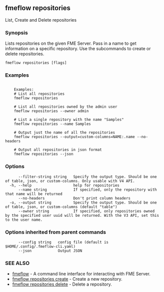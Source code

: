 ## fmeflow repositories

List, Create and Delete repositories

### Synopsis

Lists repositories on the given FME Server. Pass in a name to get information on a specific repository. Use the subcommands to create or delete repositories.

```
fmeflow repositories [flags]
```

### Examples

```

	Examples:
	# List all repositories
	fmeflow repositories
	
	# List all repositories owned by the admin user
	fmeflow repositories --owner admin
	
	# List a single repository with the name "Samples"
	fmeflow repositories --name Samples
	
	# Output just the name of all the repositories
	fmeflow repositories --output=custom-columns=NAME:.name --no-headers
	
	# Output all repositories in json format
	fmeflow repositories --json
```

### Options

```
      --filter-string string   Specify the output type. Should be one of table, json, or custom-columns. Only usable with V4 API.
  -h, --help                   help for repositories
      --name string            If specified, only the repository with that name will be returned
      --no-headers             Don't print column headers
  -o, --output string          Specify the output type. Should be one of table, json, or custom-columns (default "table")
      --owner string           If specified, only repositories owned by the specified user uuid will be returned. With the V3 API, set this to the user name.
```

### Options inherited from parent commands

```
      --config string   config file (default is $HOME/.config/.fmeflow-cli.yaml)
      --json            Output JSON
```

### SEE ALSO

* [fmeflow](fmeflow.md)	 - A command line interface for interacting with FME Server.
* [fmeflow repositories create](fmeflow_repositories_create.md)	 - Create a new repository.
* [fmeflow repositories delete](fmeflow_repositories_delete.md)	 - Delete a repository.

